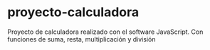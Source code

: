 # proyecto-calculadora
Proyecto de calculadora realizado con el software JavaScript. Con funciones de suma, resta, multiplicación y división
